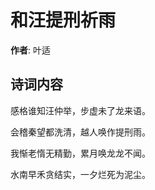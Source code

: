 # 和汪提刑祈雨

**作者**: 叶适

## 诗词内容

感格谁知汪仲举，步虚未了龙来语。

会稽秦望都洗清，越人唤作提刑雨。

我惭老惰无精勤，累月唤龙龙不闻。

水南早禾贪结实，一夕烂死为泥尘。

